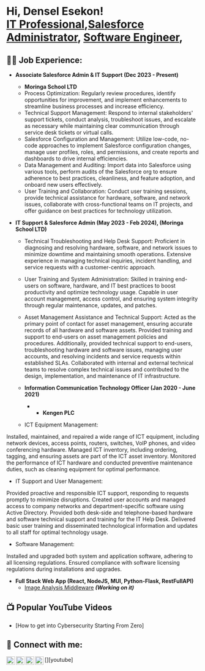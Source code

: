 <h1>Hi, Densel Esekon! <br/><a href="https://www.linkedin.com/in/denselesekon/">IT Professional</a>,<a href="https://www.linkedin.com/in/denselesekon/">Salesforce Administrator</a>, <a href="https://github.com/esekon">Software Engineer</a>, 

<h2>👨‍💻 Job Experience:</h2>

- <b>Associate Salesforce Admin & IT Support (Dec 2023 - Present)</b>
   - <b> Moringa School LTD </b>
  - Process Optimization: Regularly review procedures, identify opportunities for improvement, and implement enhancements to streamline business processes and increase efficiency.
  - Technical Support Management: Respond to internal stakeholders' support tickets, conduct analysis, troubleshoot issues, and escalate as necessary while maintaining clear communication through service desk tickets or virtual calls.
  - Salesforce Configuration and Management: Utilize low-code, no-code approaches to implement Salesforce configuration changes, manage user profiles, roles, and permissions, and create reports and dashboards to drive internal efficiencies.
  - Data Management and Auditing: Import data into Salesforce using various tools, perform audits of the Salesforce org to ensure adherence to best practices, cleanliness, and feature adoption, and onboard new users effectively.
  - User Training and Collaboration: Conduct user training sessions, provide technical assistance for hardware, software, and network issues, collaborate with cross-functional teams on IT projects, and offer guidance on best practices for technology utilization.

- <b> IT Support & Salesforce Admin (May 2023 - Feb 2024), (Moringa School LTD) </b>
  - Technical Troubleshooting and Help Desk Support: Proficient in diagnosing and resolving hardware, software, and network issues to minimize downtime and maintaining smooth operations. Extensive experience in managing technical inquiries, incident handling, and service requests with a customer-centric approach.
  - User Training and System Administration: Skilled in training end-users on software, hardware, and IT best practices to boost productivity and optimize technology usage. Capable in user account management, access control, and ensuring system integrity through regular maintenance, updates, and patches.
  - Asset Management Assistance and Technical Support: Acted as the primary point of contact for asset management, ensuring accurate records of all hardware and software assets. Provided training and support to end-users on asset management policies and procedures. Additionally, provided technical support to end-users, troubleshooting hardware and software issues, managing user accounts, and resolving incidents and service requests within established SLAs. Collaborated with internal and external technical teams to resolve complex technical issues and contributed to the design, implementation, and maintenance of IT infrastructure.


  - <b> Information Communication Technology Officer (Jan 2020 - June 2021)</b>
    - - <b> Kengen PLC </b>
  - ICT Equipment Management:

Installed, maintained, and repaired a wide range of ICT equipment, including network devices, access points, routers, switches, VoIP phones, and video conferencing hardware.
Managed ICT inventory, including ordering, tagging, and ensuring assets are part of the ICT asset inventory.
Monitored the performance of ICT hardware and conducted preventive maintenance duties, such as cleaning equipment for optimal performance.

  - IT Support and User Management:

Provided proactive and responsible ICT support, responding to requests promptly to minimize disruptions.
Created user accounts and managed access to company networks and department-specific software using Active Directory.
Provided both desk-side and telephone-based hardware and software technical support and training for the IT Help Desk.
Delivered basic user training and disseminated technological information and updates to all staff for optimal technology usage.

  - Software Management:

Installed and upgraded both system and application software, adhering to all licensing regulations.
Ensured compliance with software licensing regulations during installations and upgrades.
 
    
- <b>Full Stack Web App (React, NodeJS, MUI, Python-Flask, RestFullAPI)</b>
  - [Image Analysis Middleware](https://github.com/esekon/Student-portal) <b><i>(Working on it)</b></i>

<h2>📺 Popular YouTube Videos</h2>

- [How to get into Cybersecurity Starting From Zero]
  
<h2> 🤳 Connect with me:</h2>

[<img align="left" alt="DenselEsekon | YouTube" width="22px" src="https://cdn.jsdelivr.net/npm/simple-icons@v3/icons/youtube.svg" />][youtube]
[<img align="left" alt="DenselEsekon | Twitter" width="22px" src="https://cdn.jsdelivr.net/npm/simple-icons@v3/icons/twitter.svg" />][twitter]
[<img align="left" alt="DenselEsekon | LinkedIn" width="22px" src="https://cdn.jsdelivr.net/npm/simple-icons@v3/icons/linkedin.svg" />][linkedin]
[<img align="left" alt="DenselEsekon | Instagram" width="22px" src="https://cdn.jsdelivr.net/npm/simple-icons@v3/icons/instagram.svg" />][instagram]

[twitter]: https://twitter.com/Densel_E
[instagram]: https://www.instagram.com/densele/
[linkedin]: https://linkedin.com/in/denselesekon

<!--
**esekon/esekon** is a ✨ _special_ ✨ repository because its `README.md` (this file) appears on your GitHub profile.

Here are some ideas to get you started:

- 🔭 I’m currently working on ...
- 🌱 I’m currently learning ...
- 👯 I’m looking to collaborate on ...
- 🤔 I’m looking for help with ...
- 💬 Ask me about ...
- 📫 How to reach me: ...
- 😄 Pronouns: ...
- ⚡ Fun fact: ...
-->
